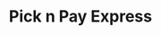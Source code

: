 ---
title: "Pick n Pay Express"
url: /gauteng/pick-n-pay-express-oreilly-merry-street/
shop: convenience
---